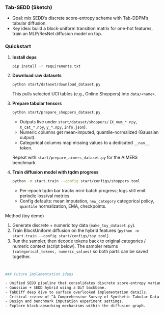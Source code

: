 ### Tab-SEDD (Sketch)

- Goal: mix SEDD’s discrete score-entropy scheme with Tab-DDPM’s tabular diffusion.  
- Key idea: build a block-uniform transition matrix for one-hot features, train an MLP/ResNet diffusion model on top.

### Quickstart

1. **Install deps**  
   ```bash
   pip install -r requirements.txt
   ```

2. **Download raw datasets**  
   ```bash
   python start/dataset/download_dataset.py
   ```
   This pulls selected UCI tables (e.g., Online Shoppers) into `data/<name>`.

3. **Prepare tabular tensors**  
   ```bash
   python start/prepare_shoppers_dataset.py
   ```
   - Outputs live under `start/dataset/shoppers/` (`X_num_*.npy`, `X_cat_*.npy`, `y_*.npy`, `info.json`).
   - Numeric columns get mean-imputed, quantile-normalized (Gaussian output).  
   - Categorical columns map missing values to a dedicated `__nan__` token.

   Repeat with `start/prepare_aimers_dataset.py` for the AIMERS benchmark.

4. **Train diffusion model with tqdm progress**  
   ```bash
   python -m start.train --config start/configs/shoppers.toml
   ```
   - Per-epoch tqdm bar tracks mini-batch progress; logs still emit periodic loss/val metrics.
   - Config defaults: mean imputation, `new_category` categorical policy, `quantile` normalization, EMA, checkpoints.

Method (toy demo)
1. Generate discrete + numeric toy data (`make_toy_dataset.py`).
2. Train BlockUniform diffusion on the hybrid features (`python -m start.train --config start/configs/toy.toml`).
3. Run the sampler, then decode tokens back to original categories / numeric context (script below). The sampler returns `(categorical_tokens, numeric_values)` so both parts can be saved together.
  ```bash


### Future Implementation Ideas

- Unified SEDD pipeline that consolidates discrete score-entropy variants.
- Gaussian + SEDD hybrid using a DiT backbone.
- TabDiff deep dive to surface overlooked implementation details.
- Critical review of “A Comprehensive Survey of Synthetic Tabular Data Generation.”
- Design and benchmark imputation experiment settings.
- Explore block-absorbing mechanisms within the diffusion graph.
